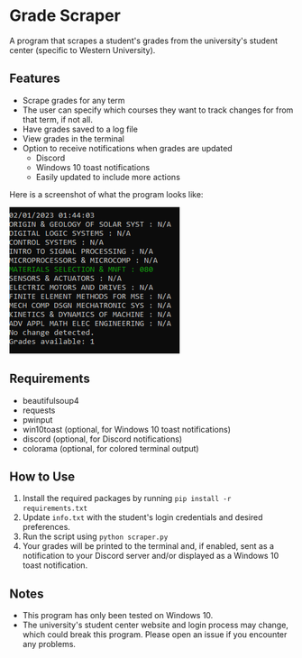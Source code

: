 # Grade Scraper

A program that scrapes a student's grades from the university's student center (specific to Western University).

## Features

- Scrape grades for any term
- The user can specify which courses they want to track changes for from that term, if not all.
- Have grades saved to a log file
- View grades in the terminal
- Option to receive notifications when grades are updated
  - Discord
  - Windows 10 toast notifications
  - Easily updated to include more actions

Here is a screenshot of what the program looks like:

![Screenshot of my project](./images/Screenshot_1.png)

## Requirements

- beautifulsoup4
- requests
- pwinput
- win10toast (optional, for Windows 10 toast notifications)
- discord (optional, for Discord notifications)
- colorama (optional, for colored terminal output)

## How to Use

1. Install the required packages by running `pip install -r requirements.txt`
2. Update `info.txt` with the student's login credentials and desired preferences.
3. Run the script using `python scraper.py`
4. Your grades will be printed to the terminal and, if enabled, sent as a notification to your Discord server and/or displayed as a Windows 10 toast notification.

## Notes

- This program has only been tested on Windows 10.
- The university's student center website and login process may change, which could break this program. Please open an issue if you encounter any problems.
